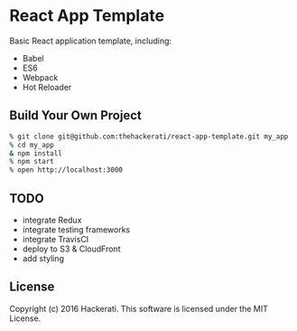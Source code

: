 # React App Template

Basic React application template, including:
- Babel
- ES6
- Webpack
- Hot Reloader

## Build Your Own Project

```bash
% git clone git@github.com:thehackerati/react-app-template.git my_app
% cd my_app
& npm install
% npm start
% open http://localhost:3000
```

## TODO
- integrate Redux
- integrate testing frameworks
- integrate TravisCI
- deploy to S3 & CloudFront
- add styling

## License
Copyright (c) 2016 Hackerati. This software is licensed under the MIT License.
